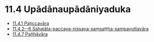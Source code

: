 

# 11.4 Upādānaupādāniyaduka

* [11.4.1 Paṭiccavāra](11.4/11.4.1.md)
* [11.4.2--6 Sahajāta-paccaya-nissaya-saṃsaṭṭha-sampayuttavāra](11.4/11.4.2--6.md)
* [11.4.7 Pañhāvāra](11.4/11.4.7.md)



